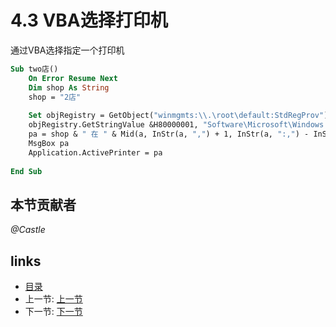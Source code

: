 # 4.3 VBA选择打印机
通过VBA选择指定一个打印机

```vb
Sub two店()
	On Error Resume Next
	Dim shop As String
	shop = "2店"
	
	Set objRegistry = GetObject("winmgmts:\\.\root\default:StdRegProv")
	objRegistry.GetStringValue &H80000001, "Software\Microsoft\Windows NT\CurrentVersion\PrinterPorts\", shop, a
	pa = shop & " 在 " & Mid(a, InStr(a, ",") + 1, InStr(a, ":,") - InStr(a, ","))
	MsgBox pa
	Application.ActivePrinter = pa
	  
End Sub
```

## 本节贡献者
*@Castle*

## links
  * [目录](<preface.md>)
  * 上一节: [上一节](<04.2.md>)
  * 下一节: [下一节](<04.4.md>)

